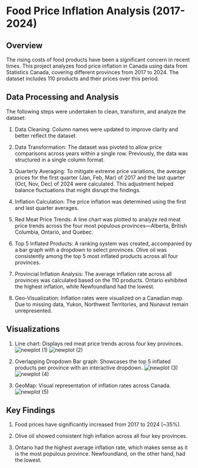 # Food Price Inflation Analysis (2017-2024)

## Overview

The rising costs of food products have been a significant concern in recent times. This project analyzes food price inflation in Canada using data from Statistics Canada, covering different provinces from 2017 to 2024. The dataset includes 110 products and their prices over this period.

## Data Processing and Analysis
The following steps were undertaken to clean, transform, and analyze the dataset:

1. Data Cleaning: Column names were updated to improve clarity and better reflect the dataset.

2. Data Transformation: The dataset was pivoted to allow price comparisons across years within a single row. Previously, the data was structured in a single column format.

3. Quarterly Averaging: To mitigate extreme price variations, the average prices for the first quarter (Jan, Feb, Mar) of 2017 and the last quarter (Oct, Nov, Dec) of 2024 were calculated. This adjustment helped balance fluctuations that might disrupt the findings.

4. Inflation Calculation: The price inflation was determined using the first and last quarter averages.

5. Red Meat Price Trends: A line chart was plotted to analyze red meat price trends across the four most populous provinces—Alberta, British Columbia, Ontario, and Quebec.

6. Top 5 Inflated Products: A ranking system was created, accompanied by a bar graph with a dropdown to select provinces. Olive oil was consistently among the top 5 most inflated products across all four provinces.

7. Provincial Inflation Analysis: The average inflation rate across all provinces was calculated based on the 110 products. Ontario exhibited the highest inflation, while Newfoundland had the lowest.

8. Geo-Visualization: Inflation rates were visualized on a Canadian map. Due to missing data, Yukon, Northwest Territories, and Nunavut remain unrepresented.

## Visualizations

1. Line chart: Displays red meat price trends across four key provinces.
![newplot (1)](https://github.com/user-attachments/assets/ceb0103e-249b-4e85-9a43-b48df7fe75bb)
![newplot (2)](https://github.com/user-attachments/assets/0c4cd70a-28fe-4b15-bf0f-d07fe43758b6)

2. Overlapping Dropdown Bar graph: Showcases the top 5 inflated products per province with an interactive dropdown.
![newplot (3)](https://github.com/user-attachments/assets/d1daf4da-a20a-491c-b30f-6cbe9e5e37f3)
![newplot (4)](https://github.com/user-attachments/assets/427f0f53-2fa1-462e-b04d-1e10e0119da1)

3. GeoMap: Visual representation of inflation rates across Canada.
![newplot (5)](https://github.com/user-attachments/assets/93190330-721b-4299-bbc4-f22807511a3e)

## Key Findings

1. Food prices have significantly increased from 2017 to 2024 (~35%).

2. Olive oil showed consistent high inflation across all four key provinces.

3. Ontario had the highest average inflation rate, which makes sense as it is the most populous province. Newfoundland, on the other hand, had the lowest.
